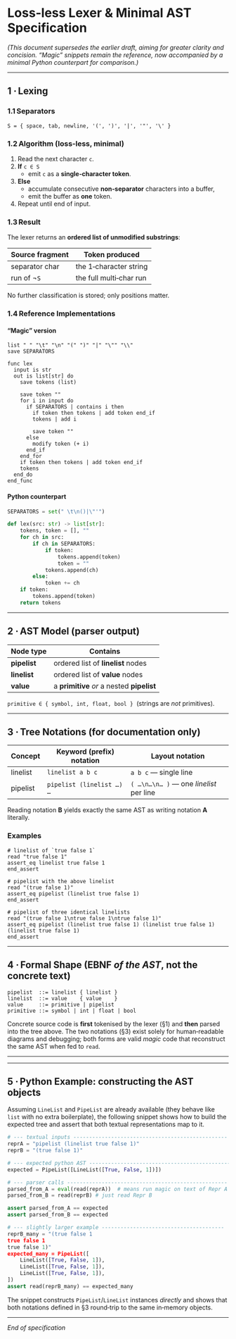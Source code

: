 # Loss‑less Lexer & Minimal AST Specification

*(This document supersedes the earlier draft, aiming for greater clarity and concision. “Magic” snippets remain the reference, now accompanied by a minimal Python counterpart for comparison.)*

---

## 1 · Lexing

### 1.1 Separators

`S = { space, tab, newline, '(', ')', '|', '"', '\' }`

### 1.2 Algorithm (loss‑less, minimal)

1. Read the next character `c`.
2. **If** `c ∈ S`
   - emit `c` as a **single‑character token**.
3. **Else**
   - accumulate consecutive **non‑separator** characters into a buffer,
   - emit the buffer as **one** token.
4. Repeat until end of input.

### 1.3 Result

The lexer returns an **ordered list of unmodified substrings**:

| Source fragment | Token produced          |
| --------------- | ----------------------- |
| separator char  | the 1‑character string  |
| run of ¬`S`     | the full multi‑char run |

No further classification is stored; only positions matter.

### 1.4 Reference Implementations

#### “Magic” version

```magic
list " " "\t" "\n" "(" ")" "|" "\"" "\\"
save SEPARATORS

func lex
  input is str
  out is list[str] do
    save tokens (list)
    
    save token ""
    for i in input do
      if SEPARATORS | contains i then
        if token then tokens | add token end_if
        tokens | add i
        
        save token ""
      else
        modify token (+ i)
      end_if
    end_for
    if token then tokens | add token end_if
    tokens
  end_do
end_func
```

#### Python counterpart

```python
SEPARATORS = set(" \t\n()|\"'")

def lex(src: str) -> list[str]:
    tokens, token = [], ""
    for ch in src:
        if ch in SEPARATORS:
            if token:
                tokens.append(token)
                token = ""
            tokens.append(ch)
        else:
            token += ch
    if token:
        tokens.append(token)
    return tokens
```

---

## 2 · AST Model (parser output)

| Node type    | Contains                                   |
| ------------ | ------------------------------------------ |
| **pipelist** | ordered list of **linelist** nodes         |
| **linelist** | ordered list of **value** nodes            |
| **value**    | a **primitive** *or* a nested **pipelist** |

`primitive ∈ { symbol, int, float, bool }`  (strings are *not* primitives).

---

## 3 · Tree Notations (for documentation only)

| Concept  | **Keyword** (prefix) notation | **Layout** notation                     |
| -------- | ----------------------------- | --------------------------------------- |
| linelist | `linelist a b c`              | `a b c` — single line                   |
| pipelist | `pipelist (linelist …) …`     | `( …\n…\n… )` — one *linelist* per line |

Reading notation **B** yields exactly the same AST as writing notation **A** literally.

### Examples

```magic
# linelist of `true false 1`
read "true false 1"
assert_eq linelist true false 1
end_assert

# pipelist with the above linelist
read "(true false 1)"
assert_eq pipelist (linelist true false 1)
end_assert

# pipelist of three identical linelists
read "(true false 1\ntrue false 1\ntrue false 1)"
assert_eq pipelist (linelist true false 1) (linelist true false 1) (linelist true false 1)
end_assert
```

---

## 4 · Formal Shape (EBNF *of the AST*, not the concrete text)

```
pipelist  ::= linelist { linelist }
linelist  ::= value    { value    }
value     ::= primitive | pipelist
primitive ::= symbol | int | float | bool
```

Concrete source code is **first** tokenised by the lexer (§1) and **then** parsed into the tree above. The two notations (§3) exist solely for human‑readable diagrams and debugging; both forms are valid *magic* code that reconstruct the same AST when fed to `read`.

---

---

## 5 · Python Example: constructing the AST objects

Assuming `LineList` and `PipeList` are already available (they behave like `list` with no extra boilerplate), the following snippet shows how to build the expected tree and assert that both textual representations map to it.

```python
# --- textual inputs -------------------------------------------------
reprA = "pipelist (linelist true false 1)"  
reprB = "(true false 1)"

# --- expected python AST ---------------------------------------------------
expected = PipeList([LineList([True, False, 1])])

# --- parser calls ---------------------------------------------------
parsed_from_A = eval(read(reprA))  # means run magic on text of Repr A
parsed_from_B = read(reprB) # just read Repr B         

assert parsed_from_A == expected
assert parsed_from_B == expected

# --- slightly larger example ---------------------------------------
reprB_many = "(true false 1
true false 1
true false 1)"
expected_many = PipeList([
    LineList([True, False, 1]),
    LineList([True, False, 1]),
    LineList([True, False, 1]),
])
assert read(reprB_many) == expected_many
```

The snippet constructs `PipeList`/`LineList` instances *directly* and shows that both notations defined in §3 round‑trip to the same in‑memory objects.

---

*End of specification*

